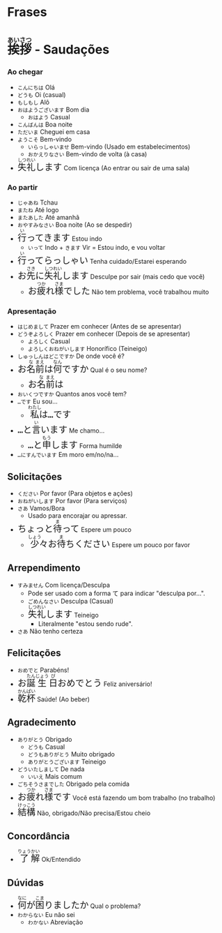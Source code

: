 # Frases

# <ruby>挨<rt>あい</rt>拶<rt>さつ</rt></ruby> - Saudações

### Ao chegar

-   `こんにちは` Olá
-   `どうも` Oi (casual)
-   `もしもし` Alô
-   `おはようございます` Bom dia
    -   `おはよう` Casual
-   `こんばんは` Boa noite
-   `ただいま` Cheguei em casa
-   `ようこそ` Bem-vindo
    -   `いらっしゃいませ` Bem-vindo (Usado em estabelecimentos)
    -   `おかえりなさい` Bem-vindo de volta (à casa)
-   <font size="5"><code><ruby>失<rt>しつ</rt>礼<rt>れい</rt></ruby>します</code></font> Com licença (Ao entrar ou sair de uma sala)

### Ao partir

-   `じゃあね` Tchau
-   `またね` Até logo
-   `またあした` Até amanhã
-   `おやすみなさい` Boa noite (Ao se despedir)
-   <font size="5"><code><ruby>行<rt>い</rt></ruby>ってきます</code></font> Estou indo
    -   `いって` Indo + `きます` Vir = Estou indo, e vou voltar
-   <font size="5"><code><ruby>行<rt>い</rt></ruby>ってらっしゃい</code></font> Tenha cuidado/Estarei esperando
-   <font size="5"><code>お<ruby>先<rt>さき</rt></ruby>に<ruby>失<rt>しつ</rt>礼<rt>れい</rt></ruby>します</code></font> Desculpe por sair (mais cedo que você)
    -   <font size="5"><code>お<ruby>疲<rt>つか</rt></ruby>れ<ruby>様<rt>さま</rt></ruby>でした</code></font> Não tem problema, você trabalhou muito

### Apresentação

-   `はじめまして` Prazer em conhecer (Antes de se apresentar)
-   `どうぞよろしく` Prazer em conhecer (Depois de se apresentar)
    -   `よろしく` Casual
    -   `よろしくおねがいします` Honorífico (Teineigo)
-   `しゅっしんはどこですか` De onde você é?
-   <font size="5"><code>お<ruby>名<rt>な</rt>前<rt>まえ</rt></ruby>は<ruby>何<rt>なん</rt></ruby>ですか</code></font> Qual é o seu nome?
    -   <font size="5"><code>お<ruby>名<rt>な</rt>前<rt>まえ</rt></ruby>は</code></font>
-   `おいくつですか` Quantos anos você tem?
-   `…です` Eu sou...
    -   <font size="5"><code><ruby>私<rt>わたし</rt></ruby>は…です</code></font>
-   <font size="5"><code>…と<ruby>言<rt>い</rt></ruby>います</code></font> Me chamo...
    -   <font size="5"><code>…と<ruby>申<rt>もう</rt></ruby>します</code></font> Forma humilde
-   `…にすんでいます` Em moro em/no/na...

## Solicitações

-   `ください` Por favor (Para objetos e ações)
-   `おねがいします` Por favor (Para serviços)
-   `さあ` Vamos/Bora
    -   Usado para encorajar ou apressar.
-   <font size="5"><code>ちょっと<ruby>待<rt>ま</rt></ruby>って</code></font> Espere um pouco
    -   <font size="5"><code><ruby>少<rt>しょう</rt>々</ruby>お<ruby>待<rt>ま</rt></ruby>ちください</code></font> Espere um pouco por favor

## Arrependimento

-   `すみません` Com licença/Desculpa
    -   Pode ser usado com a forma て para indicar "desculpa por...".
    -   `ごめんなさい` Desculpa (Casual)
    -   <font size="5"><code><ruby>失<rt>しつ</rt>礼<rt>れい</rt></ruby>します</code></font> Teineigo
        -   Literalmente "estou sendo rude".
-   `さあ` Não tenho certeza

## Felicitações

-   `おめでと` Parabéns!
-   <font size="5"><code>お<ruby>誕<rt>たん</rt>生<rt>じょう</rt>日<rt>び</rt></ruby>おめでとう</code></font> Feliz aniversário!
-   <font size="5"><code><ruby>乾<rt>かん</rt>杯<rt>ぱい</rt></ruby></code></font> Saúde! (Ao beber)

## Agradecimento

-   `ありがとう` Obrigado
    -   `どうも` Casual
    -   `どうもありがとう` Muito obrigado
    -   `ありがとうございます` Teineigo
-   `どういたしまして` De nada
    -   `いいえ` Mais comum
-   `ごちそうさまでした` Obrigado pela comida
-   <font size="5"><code>お<ruby>疲<rt>つか</rt></ruby>れ<ruby>様<rt>さま</rt></ruby>です</code></font> Você está fazendo um bom trabalho (no trabalho)
-   <font size="5"><code><ruby>結<rt>けっ</rt>構<rt>こう</rt></ruby></code></font> Não, obrigado/Não precisa/Estou cheio

## Concordância

-   <font size="5"><code><ruby>了<rt>りょう</rt>解<rt>かい</rt></ruby></code></font> Ok/Entendido

## Dúvidas

-   <font size="5"><code><ruby>何<rt>なに</rt></ruby>が<ruby>困<rt>こま</rt></ruby>りましたか</code></font> Qual o problema?
-   `わからない` Eu não sei
    -   `わかない` Abreviação

